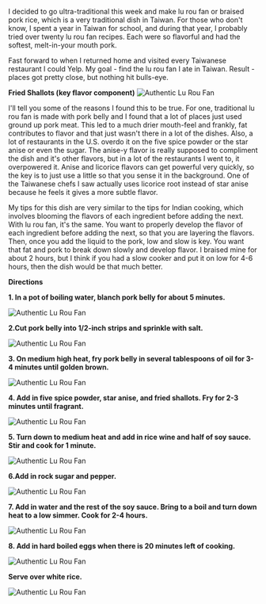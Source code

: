 I decided to go ultra-traditional this week and make lu rou fan or braised pork rice, which is a very traditional dish in Taiwan.  For those who don't know, I spent a year in Taiwan for school, and during that year, I probably tried over twenty lu rou fan recipes.  Each were so flavorful and had the softest, melt-in-your mouth pork.

Fast forward to when I returned home and visited every Taiwanese restaurant I could Yelp.  My goal - find the lu rou fan I ate in Taiwan.  Result - places got pretty close, but nothing hit bulls-eye.

__Fried Shallots (key flavor component)__
![Authentic Lu Rou Fan](../img/120-2.jpg "")


I'll tell you some of the reasons I found this to be true.  For one, traditional lu rou fan is made with pork belly and I found that a lot of places just used ground up pork meat.  This led to a much drier mouth-feel and frankly, fat contributes to flavor and that just wasn't there in a lot of the dishes.  Also, a lot of restaurants in the U.S. overdo it on the five spice powder or the star anise or even the sugar.  The anise-y flavor is really supposed to compliment the dish and it's other flavors, but in a lot of the restaurants I went to, it overpowered it.  Anise and licorice flavors can get powerful very quickly, so the key is to just use a little so that you sense it in the background.  One of the Taiwanese chefs I saw actually uses licorice root instead of star anise because he feels it gives a more subtle flavor.   

My tips for this dish are very similar to the tips for Indian cooking, which involves blooming the flavors of each ingredient before adding the next.  With lu rou fan, it's the same.  You want to properly develop the flavor of each ingredient before adding the next, so that you are layering the flavors.  Then, once you add the liquid to the pork, low and slow is key.  You want that fat and pork to break down slowly and develop flavor.  I braised mine for about 2 hours, but I think if you had a slow cooker and put it on low for 4-6 hours, then the dish would be that much better.


__Directions__

__1. In a pot of boiling water, blanch pork belly for about 5 minutes.__

![Authentic Lu Rou Fan](../img/120-3.jpg "")

__2.Cut pork belly into 1/2-inch strips and sprinkle with salt.__  

![Authentic Lu Rou Fan](../img/120-4.jpg "")

__3. On medium high heat, fry pork belly in several tablespoons of oil for 3-4 minutes until golden brown.__  

![Authentic Lu Rou Fan](../img/120-5.jpg "")

__4. Add in five spice powder, star anise, and fried shallots.  Fry for 2-3 minutes until fragrant.__

![Authentic Lu Rou Fan](../img/120-6.jpg "")

__5. Turn down to medium heat and add in rice wine and half of soy sauce.  Stir and cook for 1 minute.__  

![Authentic Lu Rou Fan](../img/120-7.jpg "")

__6.Add in rock sugar and pepper.__

![Authentic Lu Rou Fan](../img/120-8.jpg "")

__7. Add in water and the rest of the soy sauce.  Bring to a boil and turn down heat to a low simmer. Cook for 2-4 hours.__  

![Authentic Lu Rou Fan](../img/120-9.jpg "")

__8. Add in hard boiled eggs when there is 20 minutes left of cooking.__

![Authentic Lu Rou Fan](../img/120-10.jpg "")

__Serve over white rice.__  

![Authentic Lu Rou Fan](../img/120-11.jpg "")

